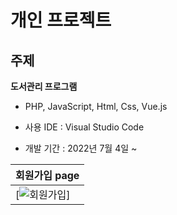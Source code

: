 개인 프로젝트
=====

주제
-----
**도서관리 프로그램** 

- PHP, JavaScript, Html, Css, Vue.js

- 사용 IDE : Visual Studio Code

- 개발 기간 : 2022년 7월 4일 ~ 

|회원가입 page|
|------------|
|[![회원가입](https://user-images.githubusercontent.com/101936519/178485677-eb959d19-dffd-41f8-83dd-03235d08b726.jpg)]|



